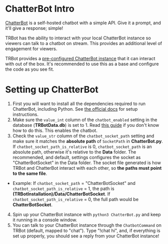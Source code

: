 # ChatterBot Intro
[ChatterBot](https://github.com/gunthercox/ChatterBot) is a self-hosted chatbot with a simple API. Give it a prompt, and it'll give a response; simple!

TRBot has the ability to interact with your local ChatterBot instance so viewers can talk to a chatbot on stream. This provides an additional level of engagement for viewers.

TRBot provides a [pre-configured ChatterBot instance](../Supplementary/ChatterBot.py) that it can interact with out of the box. It's recommended to use this as a base and configure the code as you see fit.

# Setting up ChatterBot
1. First you will want to install all the dependencies required to run ChatterBot, including Python. See [the official docs](https://chatterbot.readthedocs.io/en/stable/setup.html) for setup instructions.
2. Make sure the `value_int` column of the `chatbot_enabled` setting in the database (**TRBotData.db**) is set to 1. Read [this guide](./Managing-Data.md) if you don't know how to do this. This enables the chatbot.
3. Check the `value_str` column of the `chatbot_socket_path` setting and make sure it matches the **absolute path** of `SocketPath` in **ChatterBot.py**. If `chatbot_socket_path_is_relative` is 0, `chatbot_socket_path` is an absolute path, otherwise it's relative to the **Data** folder. The recommended, and default, settings configures the socket as "ChatterBotSocket" in the Data folder. The socket file generated is how TRBot and ChatterBot interact with each other, so **the paths must point to the same file**.
  - Example: If `chatbot_socket_path` = "ChatterBotSocket" and `chatbot_socket_path_is_relative` = 1, the path is **(TRBotInstallation)/Data/ChatterBotSocket**. If `chatbot_socket_path_is_relative` = 0, the full path would be **ChatterBotSocket**.
4. Spin up your ChatterBot instance with `python3 ChatterBot.py` and keep it running in a console window.
5. You can talk to your ChatterBot instance through the `ChatbotCommand` on TRBot (default, mapped to "chat"). Type "!chat hi", and, if everything is set up properly, you should see a reply from your ChatterBot instance!
